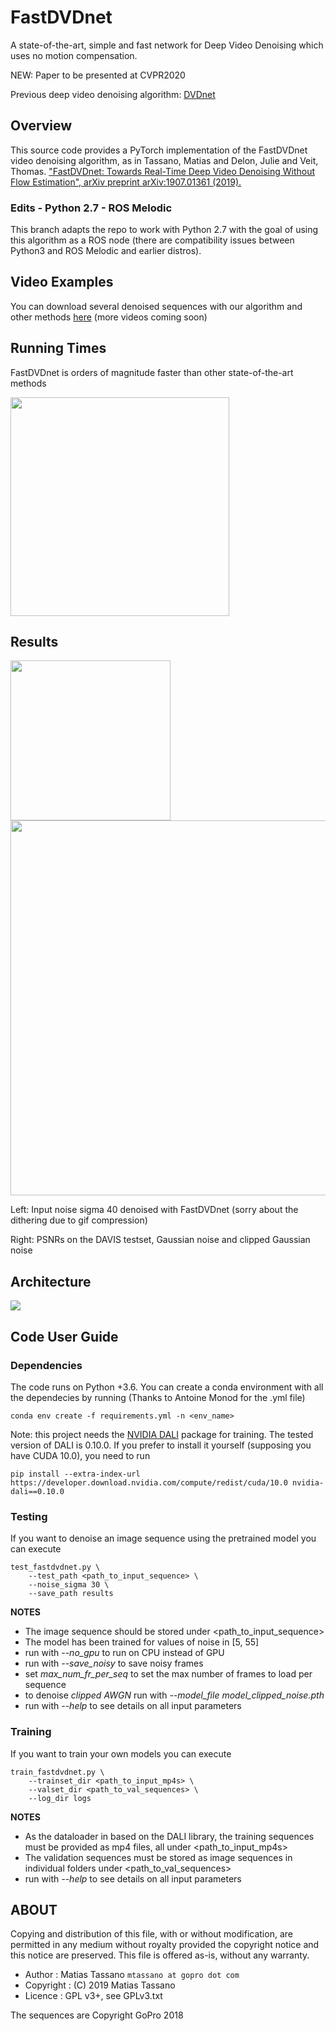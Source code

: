 # FastDVDnet

A state-of-the-art, simple and fast network for Deep Video Denoising which uses no motion compensation.

NEW: Paper to be presented at CVPR2020

Previous deep video denoising algorithm: [DVDnet](https://github.com/m-tassano/dvdnet)

## Overview

This source code provides a PyTorch implementation of the FastDVDnet video denoising algorithm, as in 
Tassano, Matias and Delon, Julie and Veit, Thomas. ["FastDVDnet: Towards Real-Time Deep Video Denoising Without Flow Estimation", arXiv preprint arXiv:1907.01361 (2019).](https://arxiv.org/abs/1907.01361)

### Edits - Python 2.7 - ROS Melodic

This branch adapts the repo to work with Python 2.7 with the goal of using this algorithm as a ROS node (there are compatibility issues between Python3 and ROS Melodic and earlier distros).

## Video Examples

You can download several denoised sequences with our algorithm and other methods [here](https://www.dropbox.com/sh/m9mpz1m1b55x420/AAAt1wes43brv37BmBxw07jna?dl=0 "FastDVDnet denoised sequences") (more videos coming soon)

## Running Times

FastDVDnet is orders of magnitude faster than other state-of-the-art methods

<img src="https://github.com/m-tassano/fastdvdnet/raw/master/img/runtimes_all_log.png" width=350>

## Results

<img src="https://github.com/m-tassano/fastdvdnet/raw/master/img/9831-teaser.gif" width=256> <img src="https://github.com/m-tassano/fastdvdnet/raw/master/img/psnrs.png" width=600>

Left: Input noise sigma 40 denoised with FastDVDnet (sorry about the dithering due to gif compression)

Right: PSNRs on the DAVIS testset, Gaussian noise and clipped Gaussian noise

## Architecture

<img src="https://github.com/m-tassano/fastdvdnet/raw/master/img/arch.png" heigth=350>

## Code User Guide

### Dependencies

The code runs on Python +3.6. You can create a conda environment with all the dependecies by running (Thanks to Antoine Monod for the .yml file)
```
conda env create -f requirements.yml -n <env_name>
```

Note: this project needs the [NVIDIA DALI](https://github.com/NVIDIA/DALI) package for training. The tested version of DALI is 0.10.0. If you prefer to install it yourself (supposing you have CUDA 10.0), you need to run
```
pip install --extra-index-url https://developer.download.nvidia.com/compute/redist/cuda/10.0 nvidia-dali==0.10.0 
```

### Testing

If you want to denoise an image sequence using the pretrained model you can execute

```
test_fastdvdnet.py \
	--test_path <path_to_input_sequence> \
	--noise_sigma 30 \
	--save_path results
```

**NOTES**
* The image sequence should be stored under <path_to_input_sequence>
* The model has been trained for values of noise in [5, 55]
* run with *--no_gpu* to run on CPU instead of GPU
* run with *--save_noisy* to save noisy frames
* set *max_num_fr_per_seq* to set the max number of frames to load per sequence
* to denoise _clipped AWGN_ run with *--model_file model_clipped_noise.pth*
* run with *--help* to see details on all input parameters

### Training

If you want to train your own models you can execute

```
train_fastdvdnet.py \
	--trainset_dir <path_to_input_mp4s> \
	--valset_dir <path_to_val_sequences> \
	--log_dir logs
```

**NOTES**
* As the dataloader in based on the DALI library, the training sequences must be provided as mp4 files, all under <path_to_input_mp4s>
* The validation sequences must be stored as image sequences in individual folders under <path_to_val_sequences>
* run with *--help* to see details on all input parameters


## ABOUT

Copying and distribution of this file, with or without modification,
are permitted in any medium without royalty provided the copyright
notice and this notice are preserved. This file is offered as-is,
without any warranty.

* Author    : Matias Tassano `mtassano at gopro dot com`
* Copyright : (C) 2019 Matias Tassano
* Licence   : GPL v3+, see GPLv3.txt

The sequences are Copyright GoPro 2018

